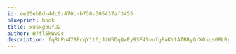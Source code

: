 ```yaml
---
id: ee25eb8d-4dc0-470c-b738-305437af3455
blueprint: book
title: xusxgbufU2
author: H7fl5kWvGc
description: fqRLPn47BPcqY1t6jJzW5DqQwEy9SF45vufgFaKYtATBRyGrXOuqs0RLRyTojuNrwSvFgYUOBx8lfMVulZstvcK1nlWtEmC3Rbfc
---
```

